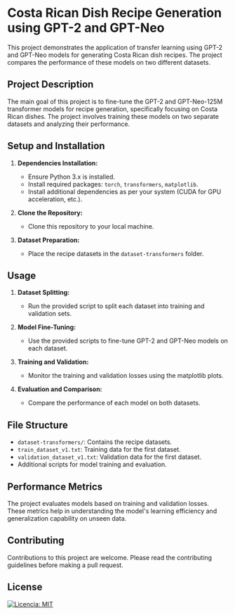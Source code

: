 # Costa Rican Dish Recipe Generation using GPT-2 and GPT-Neo

This project demonstrates the application of transfer learning using GPT-2 and GPT-Neo models for generating Costa Rican dish recipes. The project compares the performance of these models on two different datasets.

## Project Description

The main goal of this project is to fine-tune the GPT-2 and GPT-Neo-125M transformer models for recipe generation, specifically focusing on Costa Rican dishes. The project involves training these models on two separate datasets and analyzing their performance.

## Setup and Installation

1. **Dependencies Installation:**
   - Ensure Python 3.x is installed.
   - Install required packages: `torch`, `transformers`, `matplotlib`.
   - Install additional dependencies as per your system (CUDA for GPU acceleration, etc.).

2. **Clone the Repository:**
   - Clone this repository to your local machine.

3. **Dataset Preparation:**
   - Place the recipe datasets in the `dataset-transformers` folder.

## Usage

1. **Dataset Splitting:**
   - Run the provided script to split each dataset into training and validation sets.

2. **Model Fine-Tuning:**
   - Use the provided scripts to fine-tune GPT-2 and GPT-Neo models on each dataset.

3. **Training and Validation:**
   - Monitor the training and validation losses using the matplotlib plots.

4. **Evaluation and Comparison:**
   - Compare the performance of each model on both datasets.

## File Structure

- `dataset-transformers/`: Contains the recipe datasets.
- `train_dataset_v1.txt`: Training data for the first dataset.
- `validation_dataset_v1.txt`: Validation data for the first dataset.
- Additional scripts for model training and evaluation.

## Performance Metrics

The project evaluates models based on training and validation losses. These metrics help in understanding the model's learning efficiency and generalization capability on unseen data.

## Contributing

Contributions to this project are welcome. Please read the contributing guidelines before making a pull request.

## License
[![Licencia: MIT](https://img.shields.io/badge/Licencia-MIT-amarillo.svg)](./LICENSE)